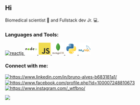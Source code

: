 ## Hi 
Biomedical scientist 🔬 and Fullstack dev Jr. 💻.

### Languages and Tools:

<p align="left">  </a> <a href="https://pt-br.reactjs.org" target="_blank"> <img src="https://cdn.iconscout.com/icon/free/png-256/react-1-282599.png" alt="reactjs" style={{ width=40 height=40}}/> </a> <a href="https://www.w3.org/html/" target="_blank"> <img src="https://raw.githubusercontent.com/devicons/devicon/master/icons/nodejs/nodejs-original-wordmark.svg" alt="nodejs" width="40" height="40"/>
<a href="https://developer.mozilla.org/en-US/docs/Web/JavaScript" target="_blank"> <img src="https://raw.githubusercontent.com/devicons/devicon/master/icons/javascript/javascript-original.svg" alt="javascript" width="40" height="40"/</a>
<img src="https://raw.githubusercontent.com/devicons/devicon/master/icons/mongodb/mongodb-original-wordmark.svg" alt="mongodb" width="40" height="40"/> </a> <a href="https://www.python.org/">
</a> <a href="https://www.python.org/">
<img src="https://raw.githubusercontent.com/devicons/devicon/master/icons/python/python-original.svg" alt="python" width="40" height="40"/> </a> 
<img src="https://raw.githubusercontent.com/devicons/devicon/master/icons/mysql/mysql-original-wordmark.svg" alt="mysql" width="40" height="40"/> 

</a>
</a> </a> </a> </p> 

### Connect with me:
<p align="left">
<a href="https://www.linkedin.com/in/bruno-alves-b683181a1/" target="blank"><img align="center" src="https://raw.githubusercontent.com/rahuldkjain/github-profile-readme-generator/master/src/images/icons/Social/linked-in-alt.svg" alt="https://www.linkedin.com/in/bruno-alves-b683181a1/" height="30" width="40" /></a>
<a href="https://www.facebook.com/profile.php?id=100007248810673" target="blank"><img align="center" src="https://raw.githubusercontent.com/rahuldkjain/github-profile-readme-generator/master/src/images/icons/Social/facebook.svg" alt="https://www.facebook.com/profile.php?id=100007248810673" height="30" width="40" /></a>
<a href="https://www.instagram.com/_wtfbno/" target="blank"><img align="center" src="https://raw.githubusercontent.com/rahuldkjain/github-profile-readme-generator/master/src/images/icons/Social/instagram.svg" alt="https://www.instagram.com/_wtfbno/" height="30" width="40" /></a>
</p>
 <div>
  <a href="https://github.com/wtbno">
  <img height="180em" src="https://github-readme-stats.vercel.app/api/top-langs/?username=wtbno&layout=compact&langs_count=7&theme=dark"/>
</div>












